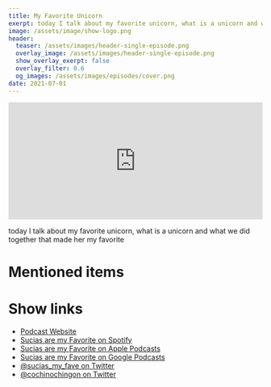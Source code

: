 ```yaml
---
title: My Favorite Unicorn
exerpt: today I talk about my favorite unicorn, what is a unicorn and what we did together that made her my favorite
image: /assets/image/show-logo.png
header:
  teaser: /assets/images/header-single-episode.png
  overlay_image: /assets/images/header-single-episode.png
  show_overlay_exerpt: false
  overlay_filter: 0.6
  og_images: /assets/images/episodes/cover.png
date: 2021-07-01
---
```

<iframe src="https://open.spotify.com/embed-podcast/episode/2OcNgIehHmot9yS8f0oJEE" width="100%" height="232" frameborder="0" allowtransparency="true" allow="encrypted-media"></iframe>

today I talk about my favorite unicorn, what is a unicorn and what we did together that made her my favorite

# Mentioned items



# Show links

* <i class=fas fa-link></i> [Podcast Website](https://cochinochingon.com)
* <i class=fab fa-spotify></i> [Sucias are my Favorite on Spotify](https://open.spotify.com/show/3XjoipCU3QzeIaQAAQpBdW)
* <i class=fas fa-podcast></i> [Sucias are my Favorite on Apple Podcasts](https://podcasts.apple.com/us/podcast/sucias-are-my-favorite/id1548173787)
* <i class=fab fa-google-play></i> [Sucias are my Favorite on Google Podcasts](https://podcasts.google.com/feed/aHR0cHM6Ly9hbmNob3IuZm0vcy80MjI0YzYzYy9wb2RjYXN0L3Jzcw==)
* <i class=fab fa-twitter></i> [@sucias_my_fave on Twitter](https://twitter.com/sucias_my_fave)
* <i class=fab fa-twitter></i> [@cochinochingon on Twitter](https://twitter.com/cochinochingon)
